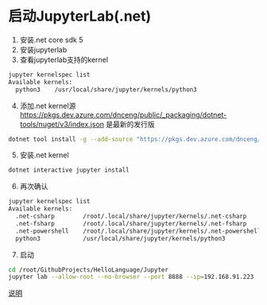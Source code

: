 # 启动JupyterLab(.net)

1. 安装.net core sdk 5
2. 安装jupyterlab
3. 查看jupyterlab支持的kernel
```bash
jupyter kernelspec list
Available kernels:
  python3    /usr/local/share/jupyter/kernels/python3
```
4. 添加.net kernel源
https://pkgs.dev.azure.com/dnceng/public/_packaging/dotnet-tools/nuget/v3/index.json 是最新的发行版
```bash
dotnet tool install -g --add-source "https://pkgs.dev.azure.com/dnceng/public/_packaging/dotnet-tools/nuget/v3/index.json" Microsoft.dotnet-interactive
```
5. 安装.net kernel
```bash
dotnet interactive jupyter install
```
6. 再次确认
```bash
jupyter kernelspec list
Available kernels:
  .net-csharp        /root/.local/share/jupyter/kernels/.net-csharp
  .net-fsharp        /root/.local/share/jupyter/kernels/.net-fsharp
  .net-powershell    /root/.local/share/jupyter/kernels/.net-powershell
  python3            /usr/local/share/jupyter/kernels/python3
```
7. 启动
```bash
cd /root/GithubProjects/HelloLanguage/Jupyter
jupyter lab --allow-root --no-browser --port 8888 --ip=192.168.91.223
```

[说明](https://github.com/dotnet/interactive/blob/main/docs/NotebookswithJupyter.md)